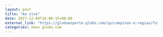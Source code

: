 ```yaml
---
layout: post
title: "Ao vivo"
date: 2017-12-04T16:00:15+00:00
external_link: "https://globoesporte.globo.com/sp/campinas-e-regiao/futebol/times/ponte-preta/ao-vivo/julgamento-da-ponte-preta-no-stjd.ghtml"
categories: news globo.com
---
```

